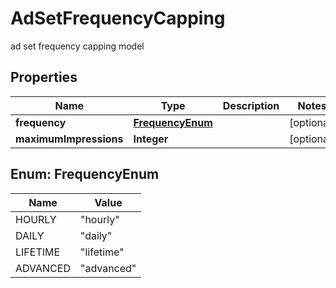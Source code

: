 

# AdSetFrequencyCapping

ad set frequency capping model

## Properties

| Name | Type | Description | Notes |
|------------ | ------------- | ------------- | -------------|
|**frequency** | [**FrequencyEnum**](#FrequencyEnum) |  |  [optional] |
|**maximumImpressions** | **Integer** |  |  [optional] |



## Enum: FrequencyEnum

| Name | Value |
|---- | -----|
| HOURLY | &quot;hourly&quot; |
| DAILY | &quot;daily&quot; |
| LIFETIME | &quot;lifetime&quot; |
| ADVANCED | &quot;advanced&quot; |



